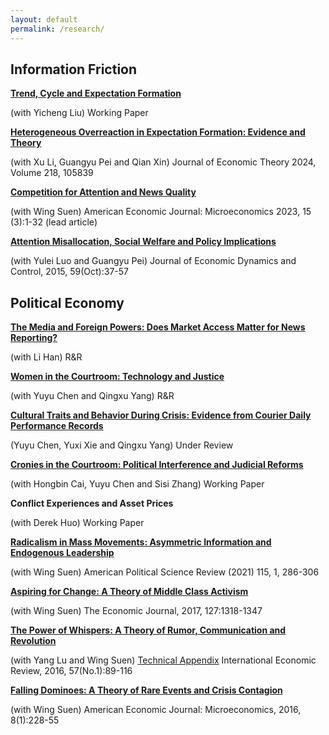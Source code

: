```yaml
---
layout: default
permalink: /research/
---
```

## Information Friction

[**Trend, Cycle and Expectation Formation**](/files/Trend.pdf)

(with Yicheng Liu) Working Paper

[**Heterogeneous Overreaction in Expectation Formation: Evidence and Theory**](/files/Heterogeneous.pdf)

(with Xu Li, Guangyu Pei and Qian Xin) Journal of Economic Theory 2024, Volume 218, 105839

[**​Competition for Attention and News Quality**](/files/Competition.pdf)

(with Wing Suen) American Economic Journal: Microeconomics 2023, 15 (3):1-32 (lead article)

[**Attention Misallocation, Social Welfare and Policy Implications**](/files/Attention.pdf)

(with Yulei Luo and Guangyu Pei)  Journal of Economic Dynamics and Control, 2015, 59(Oct):37-57



## Political Economy

[**The Media and Foreign Powers: Does Market Access Matter for News Reporting?​**](/files/MediaBow.pdf)

(with Li Han) R&R

[**Women in the Courtroom: Technology and Justice​**](/files/Women.pdf)

(with Yuyu Chen and Qingxu Yang) R&R

[**Cultural Traits and Behavior During Crisis: Evidence from Courier Daily Performance Records**](/files/Courier.pdf)

(Yuyu Chen, Yuxi Xie and Qingxu Yang) Under Review

[**Cronies in the Courtroom: Political Interference and Judicial Reforms**](/files/Cronies.pdf)

(with Hongbin Cai, Yuyu Chen and Sisi Zhang) Working Paper

**Conflict Experiences and Asset Prices**

(with Derek Huo) Working Paper

[**Radicalism in Mass Movements: Asymmetric Information and Endogenous Leadership**](/files/Radicalism.pdf)

​(with Wing Suen) American Political Science Review (2021) 115, 1, 286-306

[**Aspiring for Change: A Theory of Middle Class Activism**](/files/Aspiring.pdf)

(with Wing Suen)  The Economic Journal, 2017, 127:1318-1347

[**The Power of Whispers: A Theory of Rumor, Communication and Revolution**](/files/Thepower.pdf)

(with Yang Lu and Wing Suen) [Technical Appendix](/files/Appendix.pdf)  International Economic Review, 2016, 57(No.1):89-116

[**Falling ﻿Dominoes﻿: A Theory of Rare Events and Crisis Contagion**](/files/Falling.pdf)

(with Wing Suen)  American Economic Journal: Microeconomics, 2016, 8(1):228-55

